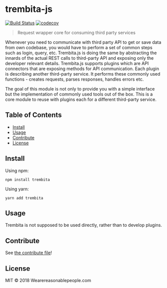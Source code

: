# trembita-js

[![Build Status](https://travis-ci.com/wearereasonablepeople/trembita.svg?token=H11zxJynPszpg8G3VJzP&branch=master)](https://travis-ci.com/wearereasonablepeople/trembita)
[![codecov](https://codecov.io/gh/wearereasonablepeople/trembita/branch/master/graph/badge.svg?token=XWv9pmS1Vm)](https://codecov.io/gh/wearereasonablepeople/trembita)

> Request wrapper core for consuming third party services

Whenever you need to communicate with third party API to get or save data from own codebase, you would have to perform a set of common steps such as login, query, etc.
Trembita.js is doing the same by abstracting the innards of the actual REST calls to third-party API and exposing only the developer relevant details.
Trembita.js supports plugins which are API connectors that are exposing methods for API communication. Each plugin is describing another third-party service. It performs these commonly used functions - creates requests, parses responses, handles errors etc.

The goal of this module is not only to provide you with a simple interface but the implementation of commonly used tools out of the box. This is a core module to reuse with plugins each for a different third-party service.

## Table of Contents

- [Install](#install)
- [Usage](#usage)
- [Contribute](#contribute)
- [License](#license)

## Install

Using npm:

```
npm install trembita
```

Using yarn:
```
yarn add trembita
```

## Usage
Trembita is not supposed to be used directly, rather than to develop plugins.

## Contribute

See [the contribute file](CONTRIBUTING.md)!

## License

MIT © 2018 Wearereasonablepeople.com
